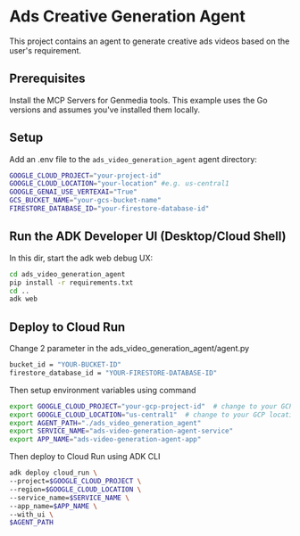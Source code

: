 # Ads Creative Generation Agent

This project contains an agent to generate creative ads videos based on the user's requirement.

## Prerequisites

Install the MCP Servers for Genmedia tools. This example uses the Go versions and assumes you've installed them locally.

## Setup

Add an .env file to the `ads_video_generation_agent` agent directory:

```bash
GOOGLE_CLOUD_PROJECT="your-project-id"
GOOGLE_CLOUD_LOCATION="your-location" #e.g. us-central1
GOOGLE_GENAI_USE_VERTEXAI="True"
GCS_BUCKET_NAME="your-gcs-bucket-name"
FIRESTORE_DATABASE_ID="your-firestore-database-id"
```

## Run the ADK Developer UI (Desktop/Cloud Shell)

In this dir, start the adk web debug UX:

```bash
cd ads_video_generation_agent
pip install -r requirements.txt
cd ..
adk web
```

## Deploy to Cloud Run

Change 2 parameter in the ads_video_generation_agent/agent.py

```bash
bucket_id = "YOUR-BUCKET-ID"
firestore_database_id = "YOUR-FIRESTORE-DATABASE-ID"
```

Then setup environment variables using command

```bash
export GOOGLE_CLOUD_PROJECT="your-gcp-project-id"  # change to your GCP project ID
export GOOGLE_CLOUD_LOCATION="us-central1"  # change to your GCP location
export AGENT_PATH="./ads_video_generation_agent"
export SERVICE_NAME="ads-video-generation-agent-service"
export APP_NAME="ads-video-generation-agent-app"
```

Then deploy to Cloud Run using ADK CLI

```bash
adk deploy cloud_run \
--project=$GOOGLE_CLOUD_PROJECT \
--region=$GOOGLE_CLOUD_LOCATION \
--service_name=$SERVICE_NAME \
--app_name=$APP_NAME \
--with_ui \
$AGENT_PATH
```